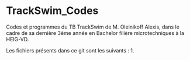 # TrackSwim_Codes
Codes et programmes du TB TrackSwim de M. Oleinikoff Alexis, dans le cadre de sa dernière 3ème année en Bachelor filière microtechniques à la HEIG-VD.

Les fichiers  présents dans ce git sont les suivants :
1. 
